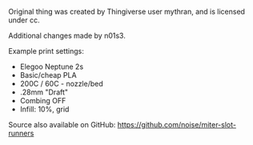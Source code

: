Original thing was created by Thingiverse user mythran, and is licensed under cc.

Additional changes made by n01s3.

Example print settings:

 * Elegoo Neptune 2s
 * Basic/cheap PLA
 * 200C / 60C - nozzle/bed
 * .28mm "Draft"
 * Combing OFF
 * Infill: 10%, grid

Source also available on GitHub:
https://github.com/noise/miter-slot-runners
